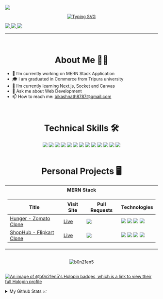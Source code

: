 ![](https://komarev.com/ghpvc/?username=b0n21en5&color=blue)

<p align="center">
<a href="https://github.com/b0n21en5">
    <img src="https://readme-typing-svg.demolab.com?font=Georgia&size=18&duration=2000&pause=100&multiline=true&width=500&height=80&lines=Bikash+Nath;Full+Stack+Web+Developer;MongoDB+%7C+Express+%7C+React+%7C+Node" alt="Typing SVG" />
</a>
</p>

<p align="left">
<a href="https://www.linkedin.com/in/bikash-nath/">
    <img src="https://img.shields.io/badge/-Linkedin-blue?style=flat-square&logo=linkedin">
</a>
<a href="https://twitter.com/b0n21en5">
    <img src="https://img.shields.io/badge/-Twitter-blue?style=flat-square&logo=twitter&logoColor=white">
</a>
<a href="mailto:bikashnath8787@gmail.com">
    <img src="https://img.shields.io/badge/-Email-red?style=flat-square&logo=gmail&logoColor=white">
</a>
</p>
<hr >
<br />


<h1 align="center"> About Me 👩‍💼</h1>
  
* 🔭 I’m currently working on MERN Stack Application
* 🎓 I am graduated in Commerce from Tripura university
* 🌱 I’m currently learning Next.js, Socket and Canvas
* 💬 Ask me about Web Development
* 📫 How to reach me: bikashnath8787@gmail.com
<br/>

<h1 align="center">Technical Skills 🛠</h1>

<div align="center">
<img src="https://img.shields.io/badge/java-%23ED8B00.svg?&style=for-the-badge&logo=java&logoColor=white" />
<img src="https://img.shields.io/badge/-HTML-red?style=for-the-badge&logo=html5&logoColor=white" />
<img src="https://img.shields.io/badge/-css-blue?style=for-the-badge&logo=css3&logoColor=white" />
<img src="https://img.shields.io/badge/-JAVASCRIPT-%23323330?style=for-the-badge&logo=javascript" />
<img src="https://img.shields.io/badge/-REACT-black?style=for-the-badge&logo=react&logoColor=blue" />
<img src="https://img.shields.io/badge/REDUX-%23593d88.svg?style=for-the-badge&logo=redux&logoColor=white" />
<img src="https://img.shields.io/badge/-EXPRESS.JS-000?style=for-the-badge&logo=express&logoColor=white" />
<img src="https://img.shields.io/badge/-NODE.JS-339933?style=for-the-badge&logo=node.js&logoColor=white" />
<img src="https://img.shields.io/badge/npm-CB3837?style=for-the-badge&logo=npm&logoColor=white" />
<img src="https://img.shields.io/badge/-MONGODB-white?style=for-the-badge&logo=mongodb&logoColor=4ea94b" />
<img src="https://img.shields.io/badge/-MySQL-black?style=for-the-badge&logo=mysql&logoColor=white" />
<img src="https://img.shields.io/badge/-GIT-black?style=for-the-badge&logo=git" />
<img src="https://img.shields.io/badge/GitHub-100000?style=for-the-badge&logo=github&logoColor=white" />
</div>
<br />

<h1 align="center">Personal Projects 🖥️</h1>

<table>
<tr><th>MERN Stack</th></tr>
<tr><td>
    
|Title | Visit Site | Pull Requests | Technologies|
|--|--|--|--|
| [Hunger - Zomato Clone](https://github.com/b0n21en5/Hunger) | <a align="center" href="https://hunger.onrender.com" target="_blank">Live</a> | <img src="https://img.shields.io/github/issues-search/b0n21en5/Hunger?label=Merged&query=is%3Apr+is%3Aclosed+is%3Amerged" /> | <img src="https://img.shields.io/badge/-React-black?style=flat-square&logo=React&logoColor=blue" /> <img src="https://img.shields.io/badge/Redux-%23593d88.svg?style=flat-square&logo=redux&logoColor=white" /> <img src="https://img.shields.io/badge/-Express-000?style=flat-square&logo=express&logoColor=white" /> <img src="https://img.shields.io/badge/-MongoDB-white?style=flat-square&logo=mongodb&logoColor=4ea94b" />|
| [ShopHub - Flipkart Clone](https://github.com/b0n21en5/ShopHub) | <a align="center" href="" target="_blank">Live</a> | <img src="https://img.shields.io/github/issues-search/b0n21en5/ShopHub?label=Merged&query=is%3Apr+is%3Aclosed+is%3Amerged" /> | <img src="https://img.shields.io/badge/-React-black?style=flat-square&logo=react&logoColor=blue" /> <img src="https://img.shields.io/badge/-Node-339933?style=flat-square&logo=node.js&logoColor=white" /> <img src="https://img.shields.io/badge/-Express-000?style=flat-square&logo=express&logoColor=white" /> <img src="https://img.shields.io/badge/-MongoDB-white?style=flat-square&logo=mongodb&logoColor=4ea94b" />|

</td></tr>
</table>

<br />

<div align="center">
<img alt="b0n21en5" src="https://streak-stats.demolab.com/?user=b0n21en5&theme=highcontrast&include_all_commits=true&count_private=false" />
</div>

<br />

[![An image of @b0n21en5's Holopin badges, which is a link to view their full Holopin profile](https://holopin.me/b0n21en5)](https://holopin.io/@b0n21en5)
<br />


<details>
<summary>My Github Stats 📈</summary>
<br>

<table>
<tr>
<td><img src="https://github-readme-stats.vercel.app/api?username=b0n21en5&include_all_commits=true&count_private=true&show_icons=true&line_height=20&title_color=7A7ADB&icon_color=2234AE&text_color=D3D3D3&bg_color=0,000000,130F40" /></td>
<td><img align="left" alt="b0n21en5" src="https://github-readme-stats-eight-theta.vercel.app/api/top-langs/?username=b0n21en5&show_icons=true&layout=compact&langs_count=8&theme=highcontrast&include_all_commits=true&count_private=true" style="max-width: 100%;" /></td>
</tr>
</table>



<img align="center" alt="b0n21en5" src="http://github-profile-summary-cards.vercel.app/api/cards/profile-details?username=b0n21en5&theme=dracula" />


<br />

</details>


